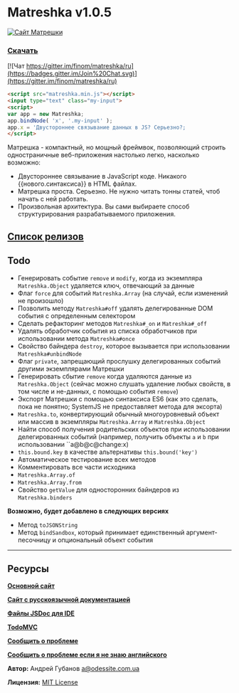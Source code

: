 # Matreshka v1.0.5

[![Сайт Матрешки](http://matreshka.io/img/mk5-logo_full-vert.svg)](http://ru.matreshka.io)

### [Скачать](https://github.com/finom/matreshka/releases)

[![Чат https://gitter.im/finom/matreshka/ru](https://badges.gitter.im/Join%20Chat.svg)](https://gitter.im/finom/matreshka/ru) 

```html
<script src="matreshka.min.js"></script>
<input type="text" class="my-input">
<script>
var app = new Matreshka;
app.bindNode( 'x', '.my-input' );
app.x = 'Двустороннее связывание данных в JS? Серьезно?;
</script>
``` 

Матрешка - компактный, но мощный фреймвок, позволяющий строить одностраничные веб-приложения настолько легко, насколько возможно:

* Двустороннее связывание в JavaScript коде. Никакого {{нового.синтаксиса}} в HTML файлах.
* Матрешка проста. Серьезно. Не нужно читать тонны статей, чтоб начать с ней работать.
* Произвольная архитектура. Вы сами выбираете способ структурирования разрабатываемого приложения.

## [Список релизов](http://ru.matreshka.io/#whats-new)

## Todo
* Генерировать событие ``remove`` и ``modify``, когда из экземпляра ``Matreshka.Object`` удаляется ключ, отвечающий за данные
* Флаг ``force`` для событий ``Matreshka.Array`` (на случай, если изменений не произошло)
* Позволить методу ``Matreshka#off`` удалять делегированные DOM события с определенным селектором
* Сделать рефакторинг методов ``Matreshka#_on`` и ``Matreshka#_off``
* Удалять обработчик события из списка обработчиков при использовании метода ``Matreshka#once``
* Свойство байндера ``destroy``, которое вызывается при использовании ``Matreshka#unbindNode``
* Флаг ``private``, запрещающий прослушку делегированных событий другими экземплярами Матрешки
* Генерировать сбытие ``remove`` когда удаляются данные из ``Matreshka.Object`` (сейчас можно слушать удаление любых свойств, в том числе и не-данных, с помощью события ``remove``)
* Экспорт Матрешки с помощью синтаксиса ES6 (как это сделать, пока не понятно; SystemJS не предоставляет метода для эксорта)
* ``Matreshka.to``, конвертирующий обычный многоуровневый объект или массив в экземпляры ``Matreshka.Array`` и ``Matreshka.Object``
* Найти способ получения родительских объектов при использовании делегированных событий (например, получить объекты ``a`` и ``b`` при использовании ``a@b@c@change:x)
* ``this.bound.key`` в качестве альтернативы ``this.bound('key')``
* Автоматическое тестирование всех методов
* Комментировать все части исходника
* ``Matreshka.Array.of``
* ``Matreshka.Array.from``
* Свойство ``getValue`` для односторонних байндеров из ``Matreshka.binders``

**Возможно, будет добавлено в следующих версиях**
* Метод ``toJSONString``
* Метод ``bindSandbox``, который принимает единственный аргумент-песочницу и опциональный объект события 

------------------------------------

## Ресурсы
[**Основной сайт**](http://matreshka.io)

[**Сайт с русскоязычной документацией**](http://ru.matreshka.io/)

[**Файлы JSDoc для IDE**](https://github.com/finom/matreshka_docs)

[**TodoMVC**](https://github.com/finom/matreshka_todomvc)

[**Сообщить о проблеме**](https://github.com/finom/matreshka/issues)

[**Сообщить о проблеме если я не знаю английского**](https://github.com/matreshkajs-ru/matreshkajs-ru.github.io)

**Автор:** Андрей Губанов <a@odessite.com.ua>

**Лицензия:** [MIT License](https://raw.github.com/finom/matreshka/master/LICENSE)



